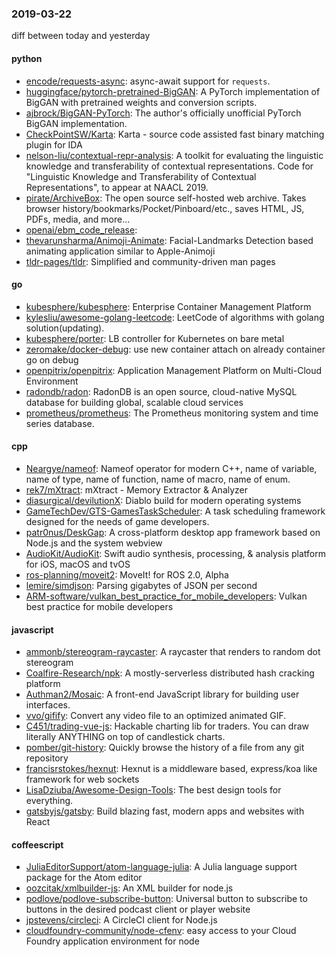 ### 2019-03-22
diff between today and yesterday

#### python
* [encode/requests-async](https://github.com/encode/requests-async): async-await support for `requests`. 
* [huggingface/pytorch-pretrained-BigGAN](https://github.com/huggingface/pytorch-pretrained-BigGAN): A PyTorch implementation of BigGAN with pretrained weights and conversion scripts.
* [ajbrock/BigGAN-PyTorch](https://github.com/ajbrock/BigGAN-PyTorch): The author's officially unofficial PyTorch BigGAN implementation.
* [CheckPointSW/Karta](https://github.com/CheckPointSW/Karta): Karta - source code assisted fast binary matching plugin for IDA
* [nelson-liu/contextual-repr-analysis](https://github.com/nelson-liu/contextual-repr-analysis): A toolkit for evaluating the linguistic knowledge and transferability of contextual representations. Code for "Linguistic Knowledge and Transferability of Contextual Representations", to appear at NAACL 2019.
* [pirate/ArchiveBox](https://github.com/pirate/ArchiveBox):  The open source self-hosted web archive. Takes browser history/bookmarks/Pocket/Pinboard/etc., saves HTML, JS, PDFs, media, and more...
* [openai/ebm_code_release](https://github.com/openai/ebm_code_release): 
* [thevarunsharma/Animoji-Animate](https://github.com/thevarunsharma/Animoji-Animate): Facial-Landmarks Detection based animating application similar to Apple-Animoji
* [tldr-pages/tldr](https://github.com/tldr-pages/tldr):  Simplified and community-driven man pages

#### go
* [kubesphere/kubesphere](https://github.com/kubesphere/kubesphere): Enterprise Container Management Platform
* [kylesliu/awesome-golang-leetcode](https://github.com/kylesliu/awesome-golang-leetcode):  LeetCode of algorithms with golang solution(updating).
* [kubesphere/porter](https://github.com/kubesphere/porter): LB controller for Kubernetes on bare metal
* [zeromake/docker-debug](https://github.com/zeromake/docker-debug): use new container attach on already container go on debug
* [openpitrix/openpitrix](https://github.com/openpitrix/openpitrix): Application Management Platform on Multi-Cloud Environment
* [radondb/radon](https://github.com/radondb/radon): RadonDB is an open source, cloud-native MySQL database for building global, scalable cloud services
* [prometheus/prometheus](https://github.com/prometheus/prometheus): The Prometheus monitoring system and time series database.

#### cpp
* [Neargye/nameof](https://github.com/Neargye/nameof): Nameof operator for modern C++, name of variable, name of type, name of function, name of macro, name of enum.
* [rek7/mXtract](https://github.com/rek7/mXtract): mXtract - Memory Extractor & Analyzer
* [diasurgical/devilutionX](https://github.com/diasurgical/devilutionX): Diablo build for modern operating systems
* [GameTechDev/GTS-GamesTaskScheduler](https://github.com/GameTechDev/GTS-GamesTaskScheduler): A task scheduling framework designed for the needs of game developers.
* [patr0nus/DeskGap](https://github.com/patr0nus/DeskGap): A cross-platform desktop app framework based on Node.js and the system webview
* [AudioKit/AudioKit](https://github.com/AudioKit/AudioKit): Swift audio synthesis, processing, & analysis platform for iOS, macOS and tvOS
* [ros-planning/moveit2](https://github.com/ros-planning/moveit2):  MoveIt! for ROS 2.0, Alpha
* [lemire/simdjson](https://github.com/lemire/simdjson): Parsing gigabytes of JSON per second
* [ARM-software/vulkan_best_practice_for_mobile_developers](https://github.com/ARM-software/vulkan_best_practice_for_mobile_developers): Vulkan best practice for mobile developers

#### javascript
* [ammonb/stereogram-raycaster](https://github.com/ammonb/stereogram-raycaster): A raycaster that renders to random dot stereogram
* [Coalfire-Research/npk](https://github.com/Coalfire-Research/npk): A mostly-serverless distributed hash cracking platform
* [Authman2/Mosaic](https://github.com/Authman2/Mosaic):  A front-end JavaScript library for building user interfaces.
* [vvo/gifify](https://github.com/vvo/gifify):  Convert any video file to an optimized animated GIF.
* [C451/trading-vue-js](https://github.com/C451/trading-vue-js):  Hackable charting lib for traders. You can draw literally ANYTHING on top of candlestick charts.
* [pomber/git-history](https://github.com/pomber/git-history): Quickly browse the history of a file from any git repository
* [francisrstokes/hexnut](https://github.com/francisrstokes/hexnut):  Hexnut is a middleware based, express/koa like framework for web sockets
* [LisaDziuba/Awesome-Design-Tools](https://github.com/LisaDziuba/Awesome-Design-Tools): The best design tools for everything.
* [gatsbyjs/gatsby](https://github.com/gatsbyjs/gatsby): Build blazing fast, modern apps and websites with React

#### coffeescript
* [JuliaEditorSupport/atom-language-julia](https://github.com/JuliaEditorSupport/atom-language-julia): A Julia language support package for the Atom editor
* [oozcitak/xmlbuilder-js](https://github.com/oozcitak/xmlbuilder-js): An XML builder for node.js
* [podlove/podlove-subscribe-button](https://github.com/podlove/podlove-subscribe-button): Universal button to subscribe to buttons in the desired podcast client or player website
* [jpstevens/circleci](https://github.com/jpstevens/circleci): A CircleCI client for Node.js
* [cloudfoundry-community/node-cfenv](https://github.com/cloudfoundry-community/node-cfenv): easy access to your Cloud Foundry application environment for node
